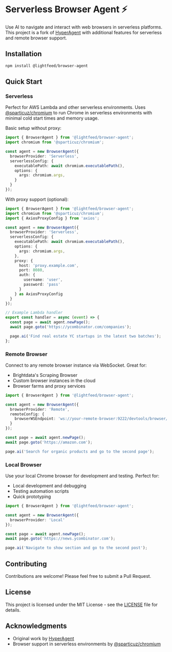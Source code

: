 # Serverless Browser Agent ⚡️

Use AI to navigate and interact with web browsers in serverless platforms. This project is a fork of [HyperAgent](https://github.com/hyperbrowserai/HyperAgent) with additional features for serverless and remote browser support.

## Installation

```bash
npm install @lightfeed/browser-agent
```

## Quick Start

### Serverless

Perfect for AWS Lambda and other serverless environments. Uses [@sparticuz/chromium](https://github.com/Sparticuz/chromium) to run Chrome in serverless environments with minimal cold start times and memory usage.

Basic setup without proxy:
```typescript
import { BrowserAgent } from '@lightfeed/browser-agent';
import chromium from '@sparticuz/chromium';

const agent = new BrowserAgent({
  browserProvider: 'Serverless',
  serverlessConfig: {
    executablePath: await chromium.executablePath(),
    options: {
      args: chromium.args,
    }
  }
});
```

With proxy support (optional):
```typescript
import { BrowserAgent } from '@lightfeed/browser-agent';
import chromium from '@sparticuz/chromium';
import { AxiosProxyConfig } from 'axios';

const agent = new BrowserAgent({
  browserProvider: 'Serverless',
  serverlessConfig: {
    executablePath: await chromium.executablePath(),
    options: {
      args: chromium.args,
    },
    proxy: {
      host: 'proxy.example.com',
      port: 8080,
      auth: {
        username: 'user',
        password: 'pass'
      }
    } as AxiosProxyConfig
  }
});

// Example Lambda handler
export const handler = async (event) => {
  const page = await agent.newPage();
  await page.goto('https://ycombinator.com/companies');

  page.ai('Find real estate YC startups in the latest two batches');
};
```

### Remote Browser

Connect to any remote browser instance via WebSocket. Great for:
- Brightdata's Scraping Browser
- Custom browser instances in the cloud
- Browser farms and proxy services

```typescript
import { BrowserAgent } from '@lightfeed/browser-agent';

const agent = new BrowserAgent({
  browserProvider: 'Remote',
  remoteConfig: {
    browserWSEndpoint: 'ws://your-remote-browser:9222/devtools/browser/ws'
  }
});

const page = await agent.newPage();
await page.goto('https://amazon.com');

page.ai('Search for organic products and go to the second page');
```

### Local Browser

Use your local Chrome browser for development and testing. Perfect for:
- Local development and debugging
- Testing automation scripts
- Quick prototyping

```typescript
import { BrowserAgent } from '@lightfeed/browser-agent';

const agent = new BrowserAgent({
  browserProvider: 'Local'
});

const page = await agent.newPage();
await page.goto('https://news.ycombinator.com');

page.ai('Navigate to show section and go to the second post');
```

## Contributing

Contributions are welcome! Please feel free to submit a Pull Request.

## License

This project is licensed under the MIT License - see the [LICENSE](LICENSE) file for details.

## Acknowledgments

- Original work by [HyperAgent](https://github.com/hyperbrowserai/HyperAgent)
- Browser support in serverless environments by [@sparticuz/chromium](https://github.com/Sparticuz/chromium)
